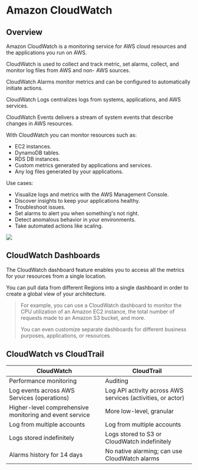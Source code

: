 # Amazon CloudWatch

## Overview

Amazon CloudWatch is a monitoring service for AWS cloud resources and the applications you run on AWS.

CloudWatch is used to collect and track metric, set alarms, collect, and monitor log files from AWS and non- AWS sources.

CloudWatch Alarms monitor metrics and can be configured to automatically initiate actions.

CloudWatch Logs centralizes logs from systems, applications, and AWS services.

CloudWatch Events delivers a stream of system events that describe changes in AWS resources.

With CloudWatch you can monitor resources such as:
- EC2 instances.
- DynamoDB tables.
- RDS DB instances.
- Custom metrics generated by applications and services.
- Any log files generated by your applications.

Use cases:
- Visualize logs and metrics with the AWS Management Console.
- Discover insights to keep your applications healthy.
- Troubleshoot issues.
- Set alarms to alert you when something's not right.
- Detect anomalous behavior in your environments.
- Take automated actions like scaling.

![](https://digitalcloud.training/wp-content/uploads/2022/01/amazon-cloudwatch-service-and-features.jpeg)


## CloudWatch Dashboards

The CloudWatch dashboard feature enables you to access all the metrics for your resources from a single location. 

You can pull data from different Regions into a single dashboard in order to create a global view of your architecture.

> For example, you can use a CloudWatch dashboard to monitor the CPU utilization of an Amazon EC2 instance, the total number of requests made to an Amazon S3 bucket, and more.
>
> You can even customize separate dashboards for different business purposes, applications, or resources.


## CloudWatch vs CloudTrail

| CloudWatch | CloudTrail |
|---|---|
| Performance monitoring | Auditing |
| Log events across AWS Services (operations) | Log API activity across AWS services (activities, or actor) |
| Higher-level comprehensive monitoring and event service | More low-level, granular |
| Log from multiple accounts | Log from multiple accounts |
| Logs stored indefinitely | Logs stored to S3 or CloudWatch indefinitely |
| Alarms history for 14 days | No native alarming; can use CloudWatch alarms |
